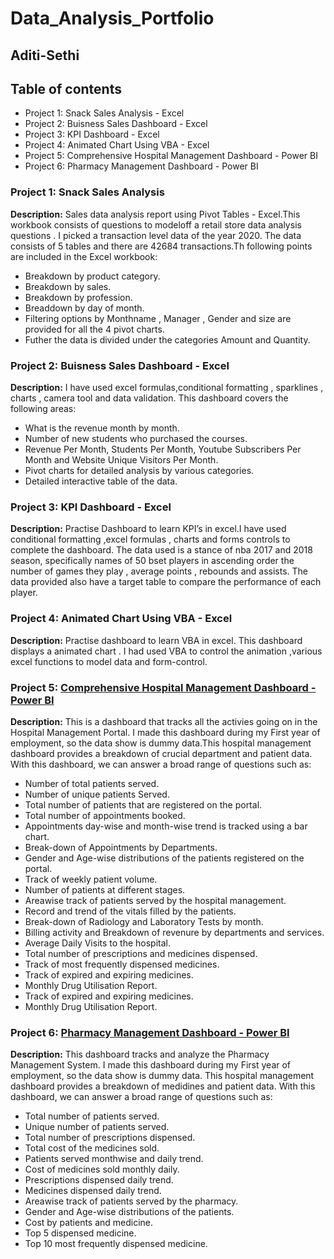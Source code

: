 # Data_Analysis_Portfolio
## Aditi-Sethi
## Table of contents
- Project 1: Snack Sales Analysis - Excel
- Project 2: Buisness Sales Dashboard - Excel
- Project 3: KPI Dashboard - Excel
- Project 4: Animated Chart Using VBA - Excel
- Project 5: Comprehensive Hospital Management Dashboard - Power BI
- Project 6: Pharmacy Management Dashboard - Power BI
### Project 1: Snack Sales Analysis
**Description:** Sales data analysis report using Pivot Tables - Excel.This workbook consists of questions to modeloff a retail store data analysis questions . I picked a transaction level data of the year 2020. The data consists of 5 tables and there are 42684 transactions.Th following points are included in the Excel workbook:
- Breakdown by product category.
- Breakdown by sales.
- Breakdown by profession.
- Breaddown by day of month.
- Filtering options by Monthname , Manager , Gender and size are provided for all the 4 pivot charts.
- Futher the data is divided under the categories Amount and Quantity.
### Project 2: Buisness Sales Dashboard - Excel
**Description:** I have used excel formulas,conditional formatting , sparklines , charts , camera tool and data validation. This dashboard covers the following areas:
- What is the revenue month by month.
- Number of new students who purchased the courses.
- Revenue Per Month, Students Per Month, Youtube Subscribers Per Month and Website Unique Visitors Per Month.
- Pivot charts for detailed analysis by various categories.
- Detailed interactive table of the data.
### Project 3: KPI Dashboard - Excel
**Description:** Practise Dashboard to learn KPI’s in excel.I have used conditional formatting ,excel formulas , charts and forms controls to complete the dashboard. The data used is a stance of nba 2017 and 2018 season, specifically names of 50 bset players in ascending order the number of games they play , average points , rebounds and assists. The data provided also have a target table to compare the performance of each player.
### Project 4: Animated Chart Using VBA - Excel
**Description:** Practise dashboard to learn VBA in excel. This dashboard displays a animated chart . I had used VBA to control the animation ,various excel functions to model data and form-control.
### Project 5: [Comprehensive Hospital Management Dashboard - Power BI](https://github.com/AditiSethi0419/BI_Projects/blob/main/Nevis%20Comprehensive%20Dashboard.pdf)
**Description:** This is a dashboard that tracks all the activies going on in the Hospital Management Portal. I made this dashboard during my First year of employment, so the data show is dummy data.This hospital management dashboard provides a breakdown of crucial department and patient data. With this dashboard, we can answer a broad range of questions such as:
- Number of total patients served.
- Number of unique patients Served.
- Total number of patients that are registered on the portal.
- Total number of appointments booked.
- Appointments day-wise and month-wise trend is tracked using a bar chart.
- Break-down of Appointments by Departments.
- Gender and Age-wise distributions of the patients registered on the portal.
- Track of weekly patient volume.
- Number of patients at different stages.
- Areawise track of patients served by the hospital management.
- Record and trend of the vitals filled by the patients.
- Break-down of Radiology and Laboratory Tests by month.
- Billing activity and Breakdown of revenure by departments and services.
- Average Daily Visits to the hospital.
- Total number of prescriptions and medicines dispensed.
- Track of most frequently dispensed medicines.
- Track of expired and expiring medicines.
- Monthly Drug Utilisation Report.
- Track of expired and expiring medicines.
- Monthly Drug Utilisation Report.
### Project 6: [Pharmacy Management Dashboard - Power BI](https://github.com/AditiSethi0419/BI_Projects/blob/main/Barataria%20Dashboard.pdf)
**Description:** This dashboard tracks and analyze the Pharmacy Management System. I made this dashboard during my First year of employment, so the data show is dummy data. This hospital management dashboard provides a breakdown of medidines and patient data. With this dashboard, we can answer a broad range of questions such as:
- Total number of patients served.
- Unique number of patients served.
- Total number of prescriptions dispensed.
- Total cost of the medicines sold.
- Patients served monthwise and daily trend.
- Cost of medicines sold monthly daily.
- Prescriptions dispensed daily trend.
- Medicines dispensed daily trend.
- Areawise track of patients served by the pharmacy.
- Gender and Age-wise distributions of the patients.
- Cost by patients and medicine.
- Top 5 dispensed medicine.
- Top 10 most frequently dispensed medicine.

